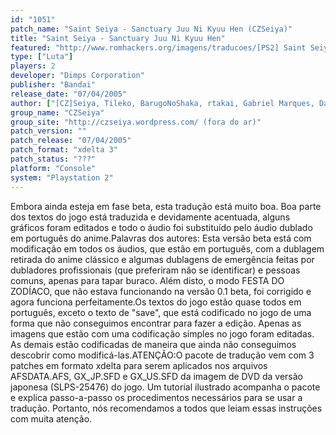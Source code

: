 ```yaml
---
id: "1051"
patch_name: "Saint Seiya - Sanctuary Juu Ni Kyuu Hen (CZSeiya)"
title: "Saint Seiya - Sanctuary Juu Ni Kyuu Hen"
featured: "http://www.romhackers.org/imagens/traducoes/[PS2] Saint Seiya - Sanctuary Juu Ni Kyuu Hen - CZSeiya - 1.jpg"
type: ["Luta"]
players: 2
developer: "Dimps Corporation"
publisher: "Bandai"
release_date: "07/04/2005"
author: ["[CZ]Seiya, Tileko, BarugoNoShaka, rtakai, Gabriel Marques, Davi  NextConqueror, Hugo Zanin, vince_vng e Ricardo de Libra"]
group_name: "CZSeiya"
group_site: "http://czseiya.wordpress.com/ (fora do ar)"
patch_version: ""
patch_release: "07/04/2005"
patch_format: "xdelta 3"
patch_status: "???"
platform: "Console"
system: "Playstation 2"
---
```


Embora ainda esteja em fase beta, esta tradução está muito boa. Boa parte dos textos do jogo está traduzida e devidamente acentuada, alguns gráficos foram editados e todo o áudio foi substituído pelo áudio dublado em português do anime.Palavras dos autores: Esta versão beta está com modificação em todos os áudios, que estão em português, com a dublagem retirada do anime clássico e algumas dublagens de emergência feitas por dubladores profissionais (que preferiram não se identificar) e pessoas comuns, apenas para tapar buraco. Além disto, o modo FESTA DO ZODÍACO, que não estava funcionando na versão 0.1 beta, foi corrigido e agora funciona perfeitamente.Os textos do jogo estão quase todos em português, exceto o texto de "save", que está codificado no jogo de uma forma que não conseguimos encontrar para fazer a edição. Apenas as imagens que estão com uma codificação simples no jogo foram editadas. As demais estão codificadas de maneira que ainda não conseguimos descobrir como modificá-las.ATENÇÃO:O pacote de tradução vem com 3 patches em formato xdelta para serem aplicados nos arquivos AFSDATA.AFS, GX_JP.SFD e GX_US.SFD da imagem de DVD da versão japonesa (SLPS-25476) do jogo. Um tutorial ilustrado acompanha o pacote e explica passo-a-passo os procedimentos necessários para se usar a tradução. Portanto, nós recomendamos a todos que leiam essas instruções com muita atenção.
